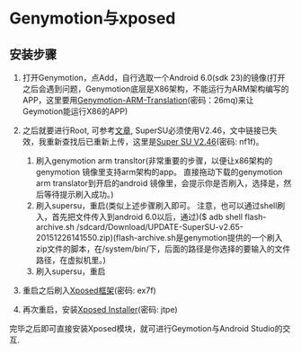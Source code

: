 # Genymotion与xposed

## 安装步骤

1. 打开Genymotion，点Add，自行选取一个Android 6.0(sdk 23)的镜像(打开之后会遇到问题，Genymotion底层是X86架构，不能运行为ARM架构编写的APP，这里要用[Genymotion-ARM-Translation](https://pan.baidu.com/s/17_3QkN0opGso_iP5Pj1jAw)(密码：26mq)来让Geymotion能运行X86的APP)

2. 之后就要进行Root, 可参考[文章](https://www.findhao.net/easycoding/1707), SuperSU必须使用V2.46，文中链接已失效，我重新查找后已重新上传，这里是[Super SU V2.46](https://pan.baidu.com/s/1JevSgNg98iRYuaVKhVry6A)(密码: nf1f)。

    1. 刷入genymotion arm transltor(非常重要的步骤，以便让x86架构的genymotion 镜像里支持arm架构的app。
    直接拖动下载的genymotion arm translator到开启的android 镜像里，会提示你是否刷入，选择是，然后等待提示刷入成功。)
    2. 刷入supersu，重启(类似上述步骤刷入即可。
    注意，也可以通过shell刷入，首先把文件传入到android 6.0以后，通过)($ adb shell flash-archive.sh /sdcard/Download/UPDATE-SuperSU-v2.65-20151226141550.zip)(flash-archive.sh是genymotion提供的一个刷入zip文件的脚本，在/system/bin/下，后面的路径是你选择的要输入的文件路径，在虚拟机里。)
    3. 刷入supersu，重启
    
3. 重启之后刷入[Xposed框架](https://pan.baidu.com/s/1mMfkd0k14J8xirP7L1iKvA)(密码: ex7f)

4. 再次重启，安装[Xposed Installer](https://pan.baidu.com/s/1RkNNSh-NnrkQCGkAWpCInA)(密码: jtpe)

完毕之后即可直接安装Xposed模块，就可进行Geymotion与Android Studio的交互.